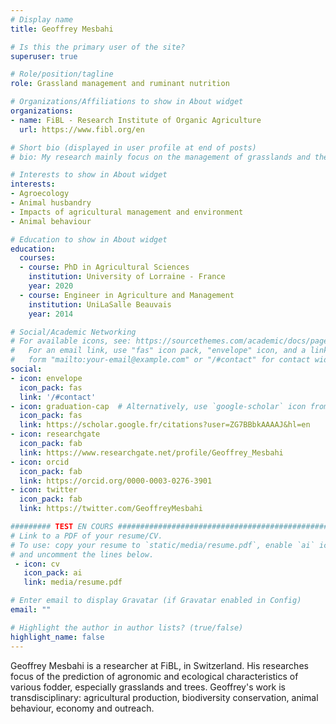 ```yaml
---
# Display name
title: Geoffrey Mesbahi

# Is this the primary user of the site?
superuser: true

# Role/position/tagline
role: Grassland management and ruminant nutrition

# Organizations/Affiliations to show in About widget
organizations:
- name: FiBL - Research Institute of Organic Agriculture
  url: https://www.fibl.org/en

# Short bio (displayed in user profile at end of posts)
# bio: My research mainly focus on the management of grasslands and the ruminants nutrition

# Interests to show in About widget
interests:
- Agroecology
- Animal husbandry
- Impacts of agricultural management and environment
- Animal behaviour

# Education to show in About widget
education:
  courses:
  - course: PhD in Agricultural Sciences
    institution: University of Lorraine - France
    year: 2020
  - course: Engineer in Agriculture and Management
    institution: UniLaSalle Beauvais
    year: 2014

# Social/Academic Networking
# For available icons, see: https://sourcethemes.com/academic/docs/page-builder/#icons
#   For an email link, use "fas" icon pack, "envelope" icon, and a link in the
#   form "mailto:your-email@example.com" or "/#contact" for contact widget.
social:
- icon: envelope
  icon_pack: fas
  link: '/#contact'
- icon: graduation-cap  # Alternatively, use `google-scholar` icon from `ai` icon pack
  icon_pack: fas
  link: https://scholar.google.fr/citations?user=ZG7BBbkAAAAJ&hl=en
- icon: researchgate
  icon_pack: fab
  link: https://www.researchgate.net/profile/Geoffrey_Mesbahi
- icon: orcid
  icon_pack: fab
  link: https://orcid.org/0000-0003-0276-3901
- icon: twitter
  icon_pack: fab
  link: https://twitter.com/GeoffreyMesbahi

######### TEST EN COURS ######################################################
# Link to a PDF of your resume/CV.
# To use: copy your resume to `static/media/resume.pdf`, enable `ai` icons in `params.toml`, 
# and uncomment the lines below.
 - icon: cv
   icon_pack: ai
   link: media/resume.pdf

# Enter email to display Gravatar (if Gravatar enabled in Config)
email: ""

# Highlight the author in author lists? (true/false)
highlight_name: false
---
```


Geoffrey Mesbahi is a researcher at FiBL, in Switzerland. His researches focus of the prediction of agronomic and ecological characteristics of various fodder, especially grasslands and trees. Geoffrey's work is transdisciplinary: agricultural production, biodiversity conservation, animal behaviour, economy and outreach. 
